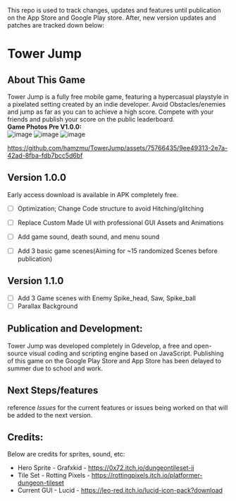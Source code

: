 This repo is used to track changes, updates and features until publication on the App Store and Google Play store. After, new version updates and patches are tracked down below:


# Tower Jump

## About This Game
Tower Jump is a fully free mobile game, featuring a hypercasual playstyle in a pixelated setting created by an indie developer. Avoid Obstacles/enemies and jump as far as you can to achieve a high score. Compete with your friends and publish your score on the public leaderboard.
</br>**Game Photos Pre V1.0.0:**<br>
![image](https://github.com/hamzmu/TowerJump/assets/75766435/9455c3f8-de0f-4a96-ac59-d1100c6197cd)
![image](https://github.com/hamzmu/TowerJump/assets/75766435/da07392a-7d18-4b0a-bf71-c21d42815f5d)
![image](https://github.com/hamzmu/TowerJump/assets/75766435/4cfcbf2b-83e5-4cf1-9a97-c70e76b07c2d)


https://github.com/hamzmu/TowerJump/assets/75766435/9ee49313-2e7a-42ad-8fba-fdb7bcc5d6bf


## Version 1.0.0
Early access download is available in APK completely free.
- [ ] Optimization; Change Code structure to avoid Hitching/glitching 
- [ ] Replace Custom Made UI with professional GUI Assets and Animations
- [ ] Add game sound, death sound, and menu sound
- [ ] Add 3 basic game scenes(Aiming for ~15 randomized Scenes before publication)


## Version 1.1.0
- [ ] Add 3 Game scenes with Enemy Spike_head, Saw, Spike_ball
- [ ] Parallax Background

## Publication and Development:
Tower Jump was developed completely in Gdevelop, a free and open-source visual coding and scripting engine based on JavaScript. Publishing of this game on the Google Play Store and App Store has been delayed to summer due to school and work.

## Next Steps/features
reference *Issues* for the current features or issues being worked on that will be added to the next version.

## Credits:
Below are credits for sprites, sound, etc:
* Hero Sprite  - Grafxkid - https://0x72.itch.io/dungeontileset-ii
* Tile Set - Rotting Pixels - https://rottingpixels.itch.io/platformer-dungeon-tileset
* Current GUI - Lucid - https://leo-red.itch.io/lucid-icon-pack?download
